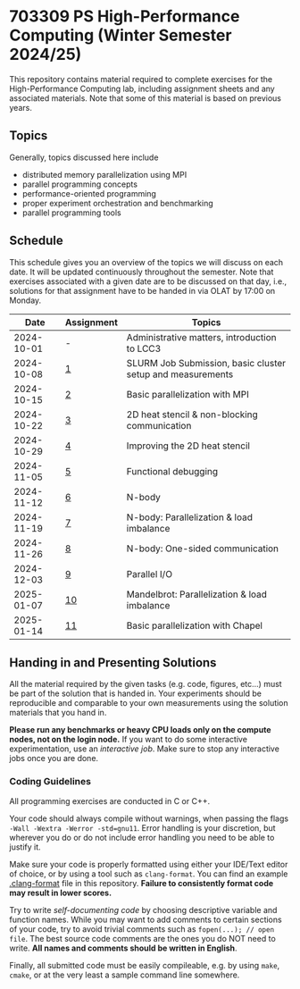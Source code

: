# 703309 PS High-Performance Computing (Winter Semester 2024/25)

This repository contains material required to complete exercises for the
High-Performance Computing lab, including assignment sheets and any associated
materials. Note that some of this material is based on previous years.

## Topics

Generally, topics discussed here include

- distributed memory parallelization using MPI
- parallel programming concepts
- performance-oriented programming
- proper experiment orchestration and benchmarking
- parallel programming tools

## Schedule

This schedule gives you an overview of the topics we will discuss on each date.
It will be updated continuously throughout the semester. Note that exercises
associated with a given date are to be discussed on that day, i.e., solutions
for that assignment have to be handed in via OLAT by 17:00 on Monday.

| Date       | Assignment | Topics                                                      |
| ---------- | ---------- | ----------------------------------------------------------- |
| 2024-10-01 | -          | Administrative matters, introduction to LCC3                |
| 2024-10-08 | [1](01)    | SLURM Job Submission, basic cluster setup and measurements  |
| 2024-10-15 | [2](02)    | Basic parallelization with MPI                              |
| 2024-10-22 | [3](03)    | 2D heat stencil & non-blocking communication                |
| 2024-10-29 | [4](04)    | Improving the 2D heat stencil                               |
| 2024-11-05 | [5](05)    | Functional debugging                                        |
| 2024-11-12 | [6](06)    | N-body                                                      |
| 2024-11-19 | [7](07)    | N-body: Parallelization & load imbalance                    |
| 2024-11-26 | [8](08)    | N-body: One-sided communication                             |
| 2024-12-03 | [9](09)    | Parallel I/O                                                |
| 2025-01-07 | [10](10)   | Mandelbrot: Parallelization & load imbalance                |
| 2025-01-14 | [11](11)   | Basic parallelization with Chapel                           |

## Handing in and Presenting Solutions

All the material required by the given tasks (e.g. code, figures, etc...) must be 
part of the solution that is handed in. Your experiments should be reproducible and 
comparable to your own measurements using the solution materials that you hand in.

**Please run any benchmarks or heavy CPU loads only on the compute nodes, not on the login node.**
If you want to do some interactive experimentation, use an *interactive job*. Make 
sure to stop any interactive jobs once you are done.

### Coding Guidelines

All programming exercises are conducted in C or C++.

Your code should always compile without warnings, when passing the flags 
`-Wall -Wextra -Werror -std=gnu11`. Error handling is your discretion, but 
wherever you do or do not include error handling you need to be able to justify 
it.

Make sure your code is properly formatted using either your IDE/Text editor of
choice, or by using a tool such as `clang-format`. You can find an example
[.clang-format](../.clang-format) file in this repository. **Failure to
consistently format code may result in lower scores.**

Try to write _self-documenting code_ by choosing descriptive variable and
function names. While you may want to add comments to certain sections of your
code, try to avoid trivial comments such as `fopen(...); // open file`. The best
source code comments are the ones you do NOT need to write. **All names and
comments should be written in English**.

Finally, all submitted code must be easily compileable, e.g. by using `make`,
`cmake`, or at the very least a sample command line somewhere.

